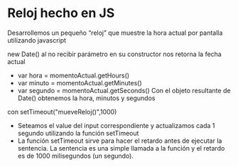 # Reloj hecho en JS
Desarrollemos un pequeño “reloj” que muestre la hora actual por pantalla utilizando javascript

new Date() al no recibir parámetro en su constructor nos retorna la fecha actual
- var hora = momentoActual.getHours()
- var minuto = momentoActual.getMinutes()
- var segundo = momentoActual.getSeconds()
Con el objeto resultante de Date() obtenemos la hora, minutos y segundos

con setTimeout("mueveReloj()",1000)
- Seteamos el value del input correspondiente y actualizamos cada 1 segundo utilizando la función setTimeout
- La función setTimeout sirve para hacer el retardo antes de ejecutar la sentencia. La sentencia es una simple llamada a la función y el retardo es de 1000 milisegundos (un segundo).
